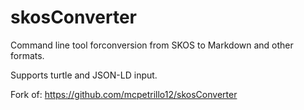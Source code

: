 # skosConverter

Command line tool forconversion from SKOS to Markdown and other formats.

Supports turtle and JSON-LD input.

Fork of: https://github.com/mcpetrillo12/skosConverter
